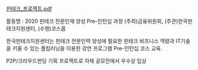 [핀테크_프로젝트.pdf](https://github.com/minsuk1/fintech_business_project/files/5864756/_.pdf)


활동명 : 2020 핀테크 전문인재 양성 Pre-인턴십 과정
(주최)금융위원회, (주관)한국핀테크지원센터, (수행)코스콤 

한국핀테크지원센터는 핀테크 전문인력 양성에 필요한 핀테크 비즈니스 역량과 
IT기술을 키울 수 있는 플립러닝을 이용한 강연 프로그램 Pre-인턴십 코스 교육.

P2P/크라우드펀딩 기획 프로젝트로 자체 공모전에서 우수상 입상

